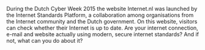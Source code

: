 
During the Dutch Cyber Week 2015 the website Internet.nl was launched by the
Internet Standards Platform, a collaboration among organisations from the
Internet community and the Dutch government. On this website, visitors can
check whether their Internet is up to date. Are your internet connection,
e-mail and website actually using modern, secure internet standards? And if
not, what can you do about it?
